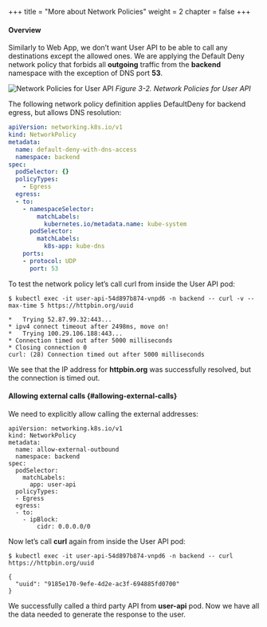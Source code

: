 +++
title = "More about Network Policies"
weight = 2
chapter = false
+++

#### Overview

Similarly to Web App, we don’t want User API to be able to call any destinations except the allowed ones. We are applying the Default Deny network policy that forbids all **outgoing** traffic from the **backend** namespace with the exception of DNS port **53**.

![Network Policies for User API](/images/loar/3-2.png)
_Figure 3-2. Network Policies for User API_

The following network policy definition applies DefaultDeny for backend egress, but allows DNS resolution:

```yaml
apiVersion: networking.k8s.io/v1
kind: NetworkPolicy
metadata:
  name: default-deny-with-dns-access
  namespace: backend
spec:
  podSelector: {}
  policyTypes:
    - Egress
  egress:
  - to:
    - namespaceSelector:
        matchLabels:
          kubernetes.io/metadata.name: kube-system
      podSelector:
        matchLabels:
          k8s-app: kube-dns
    ports:
    - protocol: UDP
      port: 53
```

To test the network policy let’s call curl from inside the User API pod:

```
$ kubectl exec -it user-api-54d897b874-vnpd6 -n backend -- curl -v --max-time 5 https://httpbin.org/uuid

*   Trying 52.87.99.32:443...
* ipv4 connect timeout after 2498ms, move on!
*   Trying 100.29.106.188:443...
* Connection timed out after 5000 milliseconds
* Closing connection 0
curl: (28) Connection timed out after 5000 milliseconds
```

We see that the IP address for **httpbin.org** was successfully resolved, but the connection is timed out.

#### Allowing external calls {#allowing-external-calls}

We need to explicitly allow calling the external addresses:

```
apiVersion: networking.k8s.io/v1
kind: NetworkPolicy
metadata:
  name: allow-external-outbound
  namespace: backend
spec:
  podSelector:
    matchLabels:
      app: user-api
  policyTypes:
  - Egress
  egress:
  - to:
    - ipBlock:
        cidr: 0.0.0.0/0
```

Now let’s call **curl** again from inside the User API pod:

```
$ kubectl exec -it user-api-54d897b874-vnpd6 -n backend -- curl https://httpbin.org/uuid

{
  "uuid": "9185e170-9efe-4d2e-ac3f-694885fd0700"
}
```

We successfully called a third party API from **user-api** pod. Now we have all the data needed to generate the response to the user.
